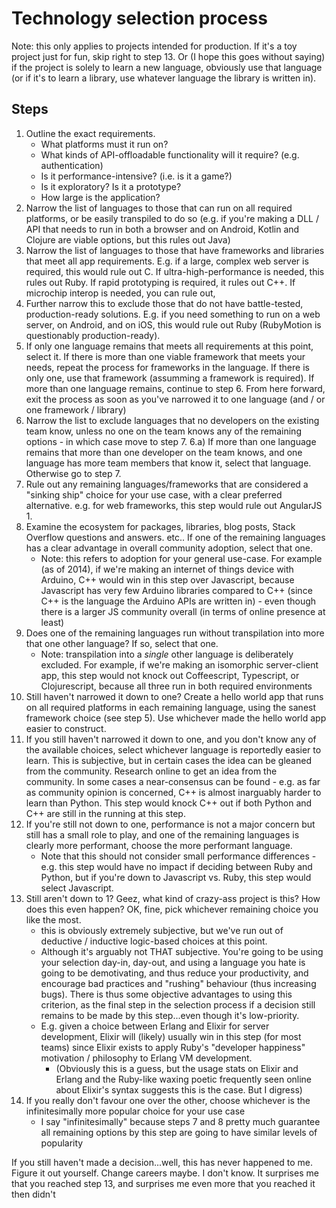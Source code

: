 Technology selection process
============================

Note: this only applies to projects intended for production. If it's a toy project just for fun,
skip right to step 13. Or (I hope this goes without saying) if the project is solely to learn a new
language, obviously use that language (or if it's to learn a library, use whatever language the
library is written in).

Steps
-----
1)  Outline the exact requirements.
    *   What platforms must it run on?
    *   What kinds of API-offloadable functionality will it require? (e.g. authentication)
    *   Is it performance-intensive? (i.e. is it a game?)
    *   Is it exploratory? Is it a prototype?
    *   How large is the application?
2)  Narrow the list of languages to those that can run on all required platforms, or be easily
    transpiled to do so (e.g. if you're making a DLL / API that needs to run in both a browser
    and on Android, Kotlin and Clojure are viable options, but this rules out Java)
3)  Narrow the list of languages to those that have frameworks and libraries that meet all app
    requirements. E.g. if a large, complex web server is required, this would rule out C. If
    ultra-high-performance is needed, this rules out Ruby. If rapid prototyping is required, it
    rules out C++. If microchip interop is needed, you can rule out, 
4)  Further narrow this to exclude those that do not have battle-tested, production-ready
    solutions. E.g. if you need something to run on a web server, on Android, and on iOS, this
    would rule out Ruby (RubyMotion is questionably production-ready).
5)  If only one language remains that meets all requirements at this point, select it. If there is
    more than one viable framework that meets your needs, repeat the process for frameworks in the
    language. If there is only one, use that framework (assumming a framework is required).
    If more than one language remains, continue to step 6. From here forward, exit the process as
    soon as you've narrowed it to one language (and / or one framework / library)
6)  Narrow the list to exclude languages that no developers on the existing team know, unless no
    one on the team knows any of the remaining options - in which case move to step 7.
    6.a)  If more than one language remains that more than one developer on the team knows, and
          one language has more team members that know it, select that language. Otherwise go to
          step 7.
7)  Rule out any remaining languages/frameworks that are considered a "sinking ship" choice for your
    use case, with a clear preferred alternative. e.g. for web frameworks, this step would rule out
    AngularJS 1.
8)  Examine the ecosystem for packages, libraries, blog posts, Stack Overflow questions and answers.
    etc.. If one of the remaining languages has a clear advantage in overall community adoption,
    select that one.
    *   Note: this refers to adoption for your general use-case. For example (as of 2014), if we're
        making an internet of things device with Arduino, C++ would win in this step over
        Javascript, because Javascript has very few Arduino libraries compared to C++ (since C++ is
        the language the Arduino APIs are written in) - even though there is a larger JS community
        overall (in terms of online presence at least)
9)  Does one of the remaining languages run without transpilation into more that one other
    language? If so, select that one.
    *   Note: transpilation into a _single_ other language is deliberately excluded. For example,
        if we're making an isomorphic server-client app, this step would not knock out Coffeescript,
        Typescript, or Clojurescript, because all three run in both required environments
10) Still haven't narrowed it down to one? Create a hello world app that runs on all required
    platforms in each remaining language, using the sanest framework choice (see step 5). Use
    whichever made the hello world app easier to construct.
11) If you still haven't narrowed it down to one, and you don't know any of the available choices,
    select whichever language is reportedly easier to learn. This is subjective, but in certain
    cases the idea can be gleaned from the community. Research online to get an idea from the
    community. In some cases a near-consensus can be found - e.g. as far as community opinion is
    concerned, C++ is almost inarguably harder to learn than Python. This step would knock C++ out
    if both Python and C++ are still in the running at this step.
12) If you're still not down to one, performance is not a major concern but still has a small role
    to play, and one of the remaining languages is clearly more performant, choose the more
    performant language.
    *   Note that this should not consider small performance differences - e.g. this step would
        have no impact if deciding between Ruby and Python, but if you're down to Javascript vs.
        Ruby, this step would select Javascript.
13) Still aren't down to 1?  Geez, what kind of crazy-ass project is this? How does this even
    happen? OK, fine, pick whichever remaining choice you like the most.
    *   this is obviously extremely subjective, but we've run out of deductive / inductive
        logic-based choices at this point.
    *   Although it's arguably not THAT subjective. You're going to be using your selection day-in,
        day-out, and using a language you hate is going to be demotivating, and thus reduce your
        productivity, and encourage bad practices and "rushing" behaviour (thus increasing bugs).
        There is thus some objective advantages to using this criterion, as the final step in the
        selection process if a decision still remains to be made by this step...even though it's
        low-priority.
    *   E.g. given a choice between Erlang and Elixir for server development, Elixir will (likely)
        usually win in this step (for most teams) since Elixir exists to apply Ruby's "developer
        happiness" motivation / philosophy to Erlang VM development.
        *   (Obviously this is a guess, but the usage stats on Elixir and Erlang and the Ruby-like
            waxing poetic frequently seen online about Elixir's syntax suggests this is the case.
            But I digress)
14) If you really don't favour one over the other, choose whichever is the infinitesimally more
    popular choice for your use case
    *   I say "infinitesimally" because steps 7 and 8 pretty much guarantee all remaining options
        by this step are going to have similar levels of popularity

If you still haven't made a decision...well, this has never happened to me. Figure it out yourself.
Change careers maybe. I don't know. It surprises me that you reached step 13, and surprises me even
more that you reached it then didn't 
